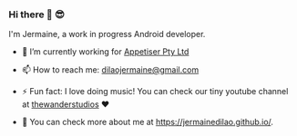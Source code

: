 ### Hi there 👋 😎
I'm Jermaine, a work in progress Android developer.

- 🔭 I’m currently working for [Appetiser Pty Ltd](https://appetiser.com.au/)

- 📫 How to reach me: dilaojermaine@gmail.com

- ⚡ Fun fact: I love doing music! You can check our tiny youtube channel at [thewanderstudios](https://www.youtube.com/thewanderstudios) ♥️

- 👀 You can check more about me at https://jermainedilao.github.io/.

<!--
**jermainedilao/jermainedilao** is a ✨ _special_ ✨ repository because its `README.md` (this file) appears on your GitHub profile.

Here are some ideas to get you started:

- 🔭 I’m currently working on ...
- 🌱 I’m currently learning ...
- 👯 I’m looking to collaborate on ...
- 🤔 I’m looking for help with ...
- 💬 Ask me about ...
- 📫 How to reach me: ...
- 😄 Pronouns: ...
- ⚡ Fun fact: ...
-->
